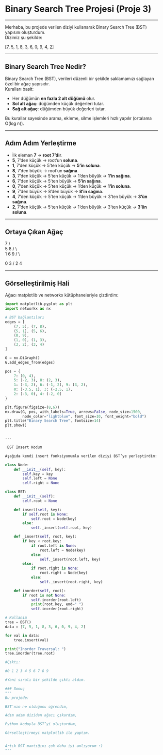 # Binary Search Tree Projesi (Proje 3)
---
Merhaba, bu projede verilen diziyi kullanarak Binary Search Tree (BST) yapısını oluşturdum.  
Dizimiz şu şekilde:

[7, 5, 1, 8, 3, 6, 0, 9, 4, 2]

---

##  Binary Search Tree Nedir?

Binary Search Tree (BST), verileri düzenli bir şekilde saklamamızı sağlayan özel bir ağaç yapısıdır.  
Kuralları basit:  
- Her düğümün **en fazla 2 alt düğümü** olur.  
- **Sol alt ağaç**: düğümden küçük değerleri tutar.  
- **Sağ alt ağaç**: düğümden büyük değerleri tutar.  

Bu kurallar sayesinde arama, ekleme, silme işlemleri hızlı yapılır (ortalama O(log n)).  

---

##  Adım Adım Yerleştirme

- İlk eleman **7** → **root 7’dir**.  
- **5**, 7’den küçük → root’un **soluna**.  
- **1**, 7’den küçük → 5’ten küçük → **5’in soluna**.  
- **8**, 7’den büyük → root’un **sağına**.  
- **3**, 7’den küçük → 5’ten küçük → 1’den büyük → **1’in sağına**.  
- **6**, 7’den küçük → 5’ten büyük → **5’in sağına**.  
- **0**, 7’den küçük → 5’ten küçük → 1’den küçük → **1’in soluna**.  
- **9**, 7’den büyük → 8’den büyük → **8’in sağına**.  
- **4**, 7’den küçük → 5’ten küçük → 1’den büyük → 3’ten büyük → **3’ün sağına**.  
- **2**, 7’den küçük → 5’ten küçük → 1’den büyük → 3’ten küçük → **3’ün soluna**.  

---

##  Ortaya Çıkan Ağaç

7
    /   \
   5     8
  / \      \
 1   6      9
/ \

0   3 / 
2   4

---

##  Görselleştirilmiş Hali

Ağacı matplotlib ve networkx kütüphaneleriyle çizdirdim:  

```python
import matplotlib.pyplot as plt
import networkx as nx

# BST bağlantıları
edges = [
    (7, 5), (7, 8),
    (5, 1), (5, 6),
    (8, 9),
    (1, 0), (1, 3),
    (3, 2), (3, 4)
]

G = nx.DiGraph()
G.add_edges_from(edges)

pos = {
    7: (0, 4),
    5: (-2, 3), 8: (2, 3),
    1: (-3, 2), 6: (-1, 2), 9: (3, 2),
    0: (-3.5, 1), 3: (-2.5, 1),
    2: (-3, 0), 4: (-2, 0)
}

plt.figure(figsize=(8,6))
nx.draw(G, pos, with_labels=True, arrows=False, node_size=1500,
        node_color="lightblue", font_size=10, font_weight="bold")
plt.title("Binary Search Tree", fontsize=14)
plt.show()


---

 BST Insert Kodum

Aşağıda kendi insert fonksiyonumla verilen diziyi BST’ye yerleştirdim:

class Node:
    def __init__(self, key):
        self.key = key
        self.left = None
        self.right = None

class BST:
    def __init__(self):
        self.root = None

    def insert(self, key):
        if self.root is None:
            self.root = Node(key)
        else:
            self._insert(self.root, key)

    def _insert(self, root, key):
        if key < root.key:
            if root.left is None:
                root.left = Node(key)
            else:
                self._insert(root.left, key)
        else:
            if root.right is None:
                root.right = Node(key)
            else:
                self._insert(root.right, key)

    def inorder(self, root):
        if root is not None:
            self.inorder(root.left)
            print(root.key, end=" ")
            self.inorder(root.right)

# Kullanım
tree = BST()
data = [7, 5, 1, 8, 3, 6, 0, 9, 4, 2]

for val in data:
    tree.insert(val)

print("Inorder Traversal: ")
tree.inorder(tree.root)

#Çıktı:

#0 1 2 3 4 5 6 7 8 9

#Yani sıralı bir şekilde çıktı aldım.

### Sonuç
"""
Bu projede:

BST’nin ne olduğunu öğrendim,

Adım adım diziden ağacı çıkardım,

Python koduyla BST’yi oluşturdum,

Görselleştirmeyi matplotlib ile yaptım.


Artık BST mantığını çok daha iyi anlıyorum :)
"""

